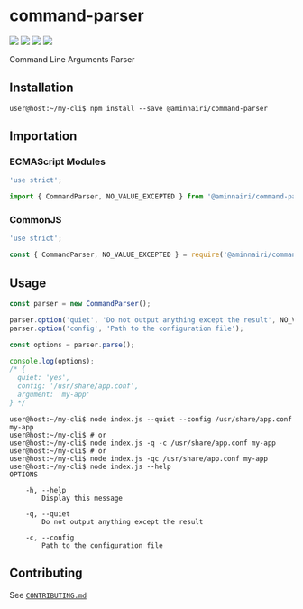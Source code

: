 # command-parser

[![](https://img.shields.io/github/issues/aminnairi/command-parser.svg?style=square&logo=github)](https://github.com/aminnairi/command-parser/issues/) [![](https://img.shields.io/github/license/aminnairi/command-parser.svg?style=square&logo=github)](./LICENSE) [![](https://img.shields.io/npm/dt/@aminnairi/command-parser.svg?logo=npm&style=square)](https://www.npmjs.com/package/@aminnairi/command-parser) [![](https://img.shields.io/npm/v/@aminnairi/command-parser.svg?style=square&logo=npm)](https://www.npmjs.com/package/@aminnairi/command-parser)

Command Line Arguments Parser

## Installation

```console
user@host:~/my-cli$ npm install --save @aminnairi/command-parser
```

## Importation

### ECMAScript Modules

```javascript
'use strict';

import { CommandParser, NO_VALUE_EXCEPTED } from '@aminnairi/command-parser';
```

### CommonJS

```javascript
'use strict';

const { CommandParser, NO_VALUE_EXCEPTED } = require('@aminnairi/command-parser');
```

## Usage

```javascript
const parser = new CommandParser();

parser.option('quiet', 'Do not output anything except the result', NO_VALUE_EXPECTED);
parser.option('config', 'Path to the configuration file');

const options = parser.parse();

console.log(options);
/* {
  quiet: 'yes',
  config: '/usr/share/app.conf',
  argument: 'my-app'
} */
```

```console
user@host:~/my-cli$ node index.js --quiet --config /usr/share/app.conf my-app
user@host:~/my-cli$ # or
user@host:~/my-cli$ node index.js -q -c /usr/share/app.conf my-app
user@host:~/my-cli$ # or
user@host:~/my-cli$ node index.js -qc /usr/share/app.conf my-app
user@host:~/my-cli$ node index.js --help
OPTIONS

    -h, --help
        Display this message

    -q, --quiet
        Do not output anything except the result

    -c, --config
        Path to the configuration file
```
## Contributing

See [`CONTRIBUTING.md`](./CONTRIBUTING.md)